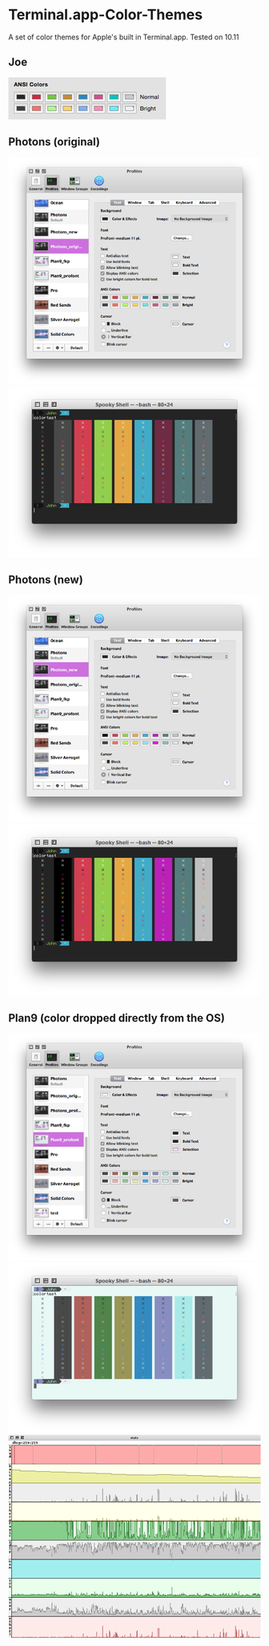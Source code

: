 # Terminal.app-Color-Themes
A set of color themes for Apple's built in Terminal.app. Tested on 10.11

Joe
-------------------------------
![joe](screenshots/Joe_colors.png)

Photons (original)
-------------------------------
![photons_orig](screenshots/Photons_original_colors.png)
![photons_orig_term](screenshots/Photons_original.png)

Photons (new)
-------------------------------
![photons_new_colors](screenshots/Photons_new_colors.png)
![photons_new](screenshots/Photons_new.png)

Plan9 (color dropped directly from the OS)
-------------------------------
![plan9_colors](screenshots/Plan9_colors_term.png)
![plan9](screenshots/Plan9.png)
![stats](screenshots/stats.png)